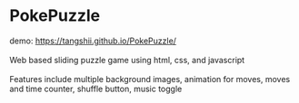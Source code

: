 # PokePuzzle
demo: https://tangshii.github.io/PokePuzzle/
<br/><br/>
Web based sliding puzzle game using html, css, and javascript
<br/><br/>
Features include multiple background images, animation for moves, moves and time counter, shuffle button, music toggle
